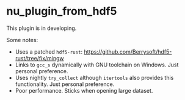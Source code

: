 # nu_plugin_from_hdf5

This plugin is in developing.

Some notes:

* Uses a patched `hdf5-rust`: https://github.com/Berrysoft/hdf5-rust/tree/fix/mingw
* Links to `gcc_s` dynamically with GNU toolchain on Windows. Just personal preference.
* Uses nightly `try_collect` although `itertools` also provides this functionality. Just personal preference.
* Poor performance. Sticks when opening large dataset.
